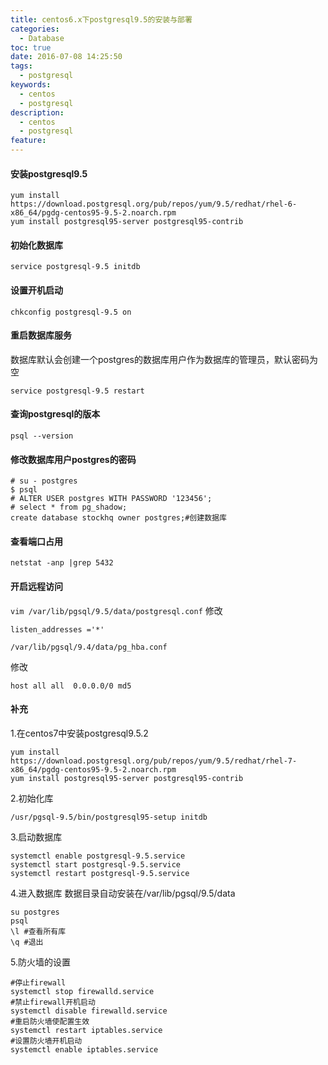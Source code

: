 ```yaml
---
title: centos6.x下postgresql9.5的安装与部署
categories:
  - Database
toc: true
date: 2016-07-08 14:25:50
tags:
  - postgresql
keywords:
  - centos
  - postgresql
description:
  - centos
  - postgresql
feature:
---
```


#### 安装postgresql9.5
```
yum install https://download.postgresql.org/pub/repos/yum/9.5/redhat/rhel-6-x86_64/pgdg-centos95-9.5-2.noarch.rpm 
yum install postgresql95-server postgresql95-contrib
```


#### 初始化数据库
```
service postgresql-9.5 initdb 
```

#### 设置开机启动
```
chkconfig postgresql-9.5 on
```
<!-- more  -->
#### 重启数据库服务
数据库默认会创建一个postgres的数据库用户作为数据库的管理员，默认密码为空
```
service postgresql-9.5 restart 
```

#### 查询postgresql的版本
```
psql --version 
```

#### 修改数据库用户postgres的密码 
```
# su - postgres 
$ psql 
# ALTER USER postgres WITH PASSWORD '123456'; 
# select * from pg_shadow;
create database stockhq owner postgres;#创建数据库  
```

#### 查看端口占用
```
netstat -anp |grep 5432 
```

#### 开启远程访问
`vim /var/lib/pgsql/9.5/data/postgresql.conf`
修改 
```
listen_addresses ='*'

/var/lib/pgsql/9.4/data/pg_hba.conf 
```
修改 
```
host all all  0.0.0.0/0 md5
```


#### 补充
1.在centos7中安装postgresql9.5.2
```
yum install https://download.postgresql.org/pub/repos/yum/9.5/redhat/rhel-7-x86_64/pgdg-centos95-9.5-2.noarch.rpm 
yum install postgresql95-server postgresql95-contrib 

```

2.初始化库
```
/usr/pgsql-9.5/bin/postgresql95-setup initdb 
```

3.启动数据库
```
systemctl enable postgresql-9.5.service 
systemctl start postgresql-9.5.service 
systemctl restart postgresql-9.5.service
```

4.进入数据库
数据目录自动安装在/var/lib/pgsql/9.5/data
```
su postgres 
psql 
\l #查看所有库 
\q #退出 
```

5.防火墙的设置
```
#停止firewall 
systemctl stop firewalld.service 
#禁止firewall开机启动 
systemctl disable firewalld.service 
#重启防火墙使配置生效 
systemctl restart iptables.service 
#设置防火墙开机启动 
systemctl enable iptables.service
```